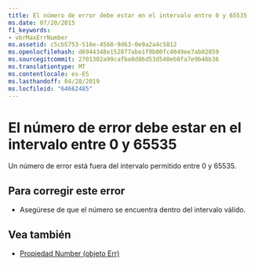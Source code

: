 ```yaml
---
title: El número de error debe estar en el intervalo entre 0 y 65535
ms.date: 07/20/2015
f1_keywords:
- vbrMaxErrNumber
ms.assetid: c5cb5753-516e-4568-9d63-0e9a2a4c5812
ms.openlocfilehash: d6944348e152877abe1f9b00fc4049ee7ab02859
ms.sourcegitcommit: 2701302a99cafbe0d86d53d540eb0fa7e9b46b36
ms.translationtype: MT
ms.contentlocale: es-ES
ms.lasthandoff: 04/28/2019
ms.locfileid: "64662485"
---
```

# <a name="error-number-must-be-within-the-range-0-and-65535"></a>El número de error debe estar en el intervalo entre 0 y 65535
Un número de error está fuera del intervalo permitido entre 0 y 65535.  
  
## <a name="to-correct-this-error"></a>Para corregir este error  
  
- Asegúrese de que el número se encuentra dentro del intervalo válido.  
  
## <a name="see-also"></a>Vea también

- [Propiedad Number (objeto Err)](xref:Microsoft.VisualBasic.ErrObject.Number%2A)
